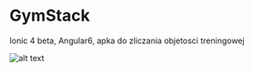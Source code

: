 # GymStack
Ionic 4 beta, Angular6, apka do zliczania objetosci treningowej


![alt text](https://lh4.googleusercontent.com/TwfgcBIB5bEEh_roBMx3UGT-uxp6jKUNq9wgb8lUaVYqyBYhE_rRWRseHJIm5CwxO3dQGUGKj9LISu2uURec=w1919-h974-rw)
